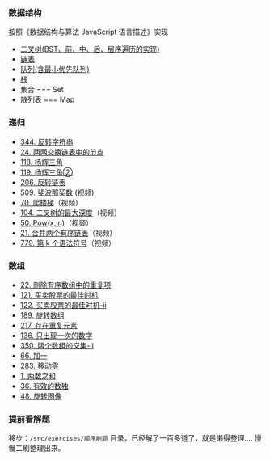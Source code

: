 ### 数据结构
  按照《数据结构与算法 JavaScript 语言描述》实现
  - [二叉树(BST、前、中、后、层序遍历的实现)](https://github.com/YxrSadhu/Data-Structures-and-Algorithms/blob/master/src/core/BST.js) 
  - [链表](https://github.com/YxrSadhu/Data-Structures-and-Algorithms/blob/master/src/core/LinkedList.js)
  - [队列(含最小优先队列)](https://github.com/YxrSadhu/Data-Structures-and-Algorithms/blob/master/src/core/Queue.js)
  - [栈](https://github.com/YxrSadhu/Data-Structures-and-Algorithms/blob/master/src/core/Stack.js)
  - 集合 === Set
  - 散列表 === Map
### 递归
  - [344. 反转字符串](https://github.com/YxrSadhu/Data-Structures-and-Algorithms/blob/master/src/summarize/344.%E5%8F%8D%E8%BD%AC%E5%AD%97%E7%AC%A6%E4%B8%B2.md)
  - [24. 两两交换链表中的节点](https://github.com/YxrSadhu/Data-Structures-and-Algorithms/blob/master/src/summarize/24.md)
  - [118. 杨辉三角](https://github.com/YxrSadhu/Data-Structures-and-Algorithms/blob/master/src/summarize/118.md)
  - [119. 杨辉三角②](https://github.com/YxrSadhu/Data-Structures-and-Algorithms/blob/master/src/summarize/119.md)
  - [206. 反转链表](https://github.com/YxrSadhu/Data-Structures-and-Algorithms/blob/master/src/summarize/206.md)
  - [509. 斐波那契数](https://www.bilibili.com/video/av93457350) (视频)
  - [70. 爬楼梯](https://www.bilibili.com/video/av93668328)（视频）
  - [104. 二叉树的最大深度](https://www.bilibili.com/video/av94012180)（视频）
  - [50. Pow(x, n)](https://www.bilibili.com/video/av94273165)（视频）
  - [21. 合并两个有序链表](https://www.bilibili.com/video/av94286403)（视频）
  - [779. 第 k 个语法符号](https://www.bilibili.com/video/av94329242)（视频）

### 数组
  - [22. 删除有序数组中的重复项](https://github.com/YxrSadhu/Data-Structures-and-Algorithms/issues/11)
  - [121. 买卖股票的最佳时机](https://github.com/YxrSadhu/Data-Structures-and-Algorithms/issues/13)
  - [122. 买卖股票的最佳时机-ii](https://github.com/YxrSadhu/Data-Structures-and-Algorithms/issues/12)
  - [189. 旋转数组](https://github.com/YxrSadhu/Data-Structures-and-Algorithms/issues/15)
  - [217. 存在重复元素](https://github.com/YxrSadhu/Data-Structures-and-Algorithms/issues/16)
  - [136. 只出现一次的数字](https://github.com/YxrSadhu/Data-Structures-and-Algorithms/issues/18)
  - [350. 两个数组的交集-ii](https://github.com/YxrSadhu/Data-Structures-and-Algorithms/issues/19)
  - [66. 加一](https://github.com/YxrSadhu/Data-Structures-and-Algorithms/issues/20)
  - [283. 移动零](https://github.com/YxrSadhu/Data-Structures-and-Algorithms/issues/21)
  - [1. 两数之和](https://github.com/FE-Sadhu/Data-Structures-and-Algorithms/issues/22)
  - [36. 有效的数独](https://github.com/FE-Sadhu/Data-Structures-and-Algorithms/issues/23)
  - [48. 旋转图像](https://github.com/FE-Sadhu/Data-Structures-and-Algorithms/issues/24)

### 提前看解题
移步：`/src/exercises/顺序刷题` 目录，已经解了一百多道了，就是懒得整理....  慢慢二刷整理出来。
